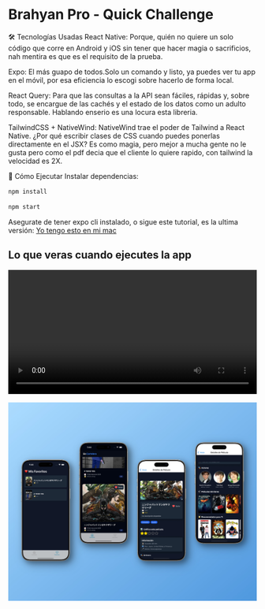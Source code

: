 # Brahyan Pro - Quick Challenge

🛠️ Tecnologías Usadas
React Native: Porque, quién no quiere un solo código que corre en Android y iOS sin tener que hacer magia o sacrificios, nah mentira es que es el requisito de la prueba.

Expo: El más guapo de todos.Solo un comando y listo, ya puedes ver tu app en el móvil, por esa eficiencia lo escogi sobre hacerlo de forma local.

React Query: Para que las consultas a la API sean fáciles, rápidas y, sobre todo, se encargue de las cachés y el estado de los datos como un adulto responsable. Hablando enserio es una locura esta libreria.

TailwindCSS + NativeWind: NativeWind trae el poder de Tailwind a React Native. ¿Por qué escribir clases de CSS cuando puedes ponerlas directamente en el JSX? Es como magia, pero mejor a mucha gente no le gusta pero como el pdf decia que el cliente lo quiere rapido, con tailwind la velocidad es 2X.

🚀 Cómo Ejecutar
Instalar dependencias:

```bash
npm install
```

```bash
npm start
```

Asegurate de tener expo cli instalado, o sigue este tutorial, es la ultima versión: [Yo tengo esto en mi mac](https://docs.expo.dev/get-started/set-up-your-environment/?platform=ios&device=simulated)

## Lo que veras cuando ejecutes la app

<!-- Video -->
<video width="100%" height="auto" controls>
  <source src="/assets/media/video.mp4" type="video/mp4">
  Tu navegador no soporta el elemento de video.
</video>

<!-- Imagen -->

![Alt text](/assets/media/mockup.jpeg?raw=true 'Aplicación')
